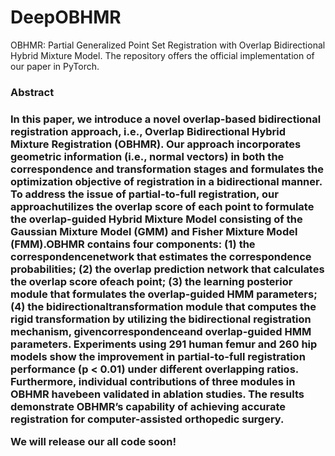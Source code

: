 # DeepOBHMR
OBHMR: Partial Generalized Point Set Registration with Overlap Bidirectional Hybrid Mixture Model.
The repository offers the official implementation of our paper in PyTorch.

<h3>Abstract<h3>
 In this paper, we introduce a novel overlap-based bidirectional registration approach, i.e., Overlap Bidirectional Hybrid Mixture Registration (OBHMR). Our approach incorporates geometric information (i.e., normal vectors) in both the correspondence and transformation stages and formulates the optimization objective of registration in a bidirectional manner. To address the issue of partial-to-full registration, our approachutilizes the overlap score of each point to formulate the overlap-guided Hybrid Mixture Model consisting of the Gaussian Mixture Model (GMM) and Fisher Mixture Model (FMM).OBHMR contains four components: (1) the correspondencenetwork that estimates the correspondence probabilities; (2) the overlap prediction network that calculates the overlap score ofeach point; (3) the learning posterior module that formulates the overlap-guided HMM parameters; (4) the bidirectionaltransformation module that computes the rigid transformation by utilizing the bidirectional registration mechanism, givencorrespondenceand overlap-guided HMM parameters. Experiments using 291 human femur and 260 hip models show the improvement in partial-to-full registration performance (p < 0.01) under different overlapping ratios. Furthermore, individual contributions of three modules in OBHMR havebeen validated in ablation studies. The results demonstrate OBHMR’s capability of achieving accurate registration for
computer-assisted orthopedic surgery.



**We will release our all code soon!**

